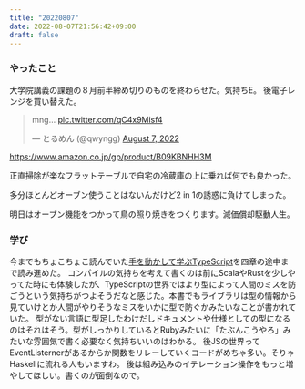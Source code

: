 ```yaml
---
title: "20220807"
date: 2022-08-07T21:56:42+09:00
draft: false
---
```


### やったこと
大学院講義の課題の８月前半締め切りのものを終わらせた。気持ちE。
後電子レンジを買い替えた。

<blockquote class="twitter-tweet"><p lang="und" dir="ltr">mng... <a href="https://t.co/qC4x9Misf4">pic.twitter.com/qC4x9Misf4</a></p>&mdash; とるめん (@qwyngg) <a href="https://twitter.com/qwyngg/status/1556168774859890688?ref_src=twsrc%5Etfw">August 7, 2022</a></blockquote> <script async src="https://platform.twitter.com/widgets.js" charset="utf-8"></script>

https://www.amazon.co.jp/gp/product/B09KBNHH3M

正直掃除が楽なフラットテーブルで自宅の冷蔵庫の上に乗れば何でも良かった。

多分ほとんどオーブン使うことはないんだけど2 in 1の誘惑に負けてしまった。

明日はオーブン機能をつかって鳥の照り焼きをつくります。減価償却駆動人生。


### 学び
今までもちょこちょこ読んでいた[手を動かして学ぶTypeScript](https://www.c-r.com/book/detail/1429)を四章の途中まで読み進めた。
コンパイルの気持ちを考えて書くのは前にScalaやRustを少しやってた時にも体験したが、TypeScriptの世界ではより型によって人間のミスを防ごうという気持ちがつよそうだなと感じた。本書でもライブラリは型の情報から見ていけとか人間がやりそうなミスをいかに型で防ぐかみたいなことが書かれていた。
型がない言語に型足したわけだしドキュメントや仕様としての型になるのはそれはそう。型がしっかりしているとRubyみたいに「たぶんこうやろ」みたいな雰囲気で書く必要なく気持ちいいのはわかる。
後JSの世界ってEventListernerがあるからか関数をリレーしていくコードがめちゃ多い。そりゃHaskellに流れる人もいますわ。
後は組み込みのイテレーション操作をもっと増やしてほしい。書くのが面倒なので。

